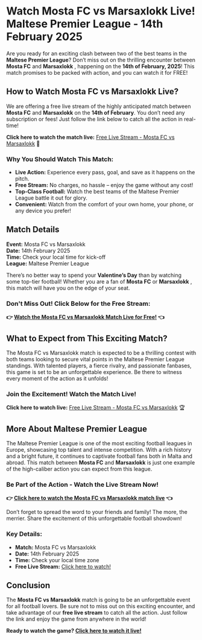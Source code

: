 # Watch Mosta FC vs Marsaxlokk Live! **Maltese Premier League** - 14th February 2025

Are you ready for an exciting clash between two of the best teams in the **Maltese Premier League**? Don’t miss out on the thrilling encounter between **Mosta FC** and **Marsaxlokk** , happening on the **14th of February, 2025**! This match promises to be packed with action, and you can watch it for FREE!

## How to Watch Mosta FC vs Marsaxlokk Live?

We are offering a free live stream of the highly anticipated match between **Mosta FC** and **Marsaxlokk** on the **14th of February**. You don’t need any subscription or fees! Just follow the link below to catch all the action in real-time!

**Click here to watch the match live:** [Free Live Stream - Mosta FC vs Marsaxlokk](https://tinyurl.com/livestreamfreeo?st=Mosta+FC+vs+Marsaxlokk&si=ghc) 🌟

### Why You Should Watch This Match:

- **Live Action:** Experience every pass, goal, and save as it happens on the pitch.
- **Free Stream:** No charges, no hassle – enjoy the game without any cost!
- **Top-Class Football:** Watch the best teams of the Maltese Premier League battle it out for glory.
- **Convenient:** Watch from the comfort of your own home, your phone, or any device you prefer!

## Match Details

**Event:** Mosta FC vs Marsaxlokk  
**Date:** 14th February 2025  
**Time:** Check your local time for kick-off  
**League:** Maltese Premier League

There’s no better way to spend your **Valentine’s Day** than by watching some top-tier football! Whether you are a fan of **Mosta FC** or **Marsaxlokk** , this match will have you on the edge of your seat.

### Don't Miss Out! Click Below for the Free Stream:

**👉 [Watch the Mosta FC vs Marsaxlokk Match Live for Free!](https://tinyurl.com/livestreamfreeo?st=Mosta+FC+vs+Marsaxlokk&si=ghc) 👈**

## What to Expect from This Exciting Match?

The Mosta FC vs Marsaxlokk match is expected to be a thrilling contest with both teams looking to secure vital points in the Maltese Premier League standings. With talented players, a fierce rivalry, and passionate fanbases, this game is set to be an unforgettable experience. Be there to witness every moment of the action as it unfolds!

### Join the Excitement! Watch the Match Live!

**Click here to watch live:** [Free Live Stream - Mosta FC vs Marsaxlokk](https://tinyurl.com/livestreamfreeo?st=Mosta+FC+vs+Marsaxlokk&si=ghc) 🏆

## More About Maltese Premier League

The Maltese Premier League is one of the most exciting football leagues in Europe, showcasing top talent and intense competition. With a rich history and a bright future, it continues to captivate football fans both in Malta and abroad. This match between **Mosta FC** and **Marsaxlokk** is just one example of the high-caliber action you can expect from this league.

### Be Part of the Action - Watch the Live Stream Now!

**👉 [Click here to watch the Mosta FC vs Marsaxlokk match live](https://tinyurl.com/livestreamfreeo?st=Mosta+FC+vs+Marsaxlokk&si=ghc) 👈**

Don’t forget to spread the word to your friends and family! The more, the merrier. Share the excitement of this unforgettable football showdown!

### Key Details:

- **Match:** Mosta FC vs Marsaxlokk
- **Date:** 14th February 2025
- **Time:** Check your local time zone
- **Free Live Stream:** [Click here to watch!](https://tinyurl.com/livestreamfreeo?st=Mosta+FC+vs+Marsaxlokk&si=ghc)

## Conclusion

The **Mosta FC vs Marsaxlokk** match is going to be an unforgettable event for all football lovers. Be sure not to miss out on this exciting encounter, and take advantage of our **free live stream** to catch all the action. Just follow the link and enjoy the game from anywhere in the world!

**Ready to watch the game? [Click here to watch it live!](https://tinyurl.com/livestreamfreeo?st=Mosta+FC+vs+Marsaxlokk&si=ghc)**
